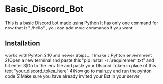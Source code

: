# Basic_Discord_Bot
This is a basic Discord bot made using Python 
It has only one command for now that is " /hello" , you can add more commands if you want


Installation
---------------------------------------------------------------
works with Pyhton 3.10 and newer
Steps...
1)make a Pyhton enviornment 
2)Open a new terminal and paste this "pip install -r .\requirement.txt" and hit enter
3)Go to the .env file and paste your DIscord Token in place of this text "your_discord_token_here"
4)Now go to main.py and run the pyhton code 
5)Make sure you have already invited your Bot in your server



